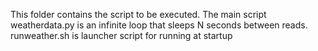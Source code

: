 This folder contains the script to be executed.
The main script weatherdata.py is an infinite loop that sleeps N seconds between reads.
runweather.sh is launcher script for running at startup
